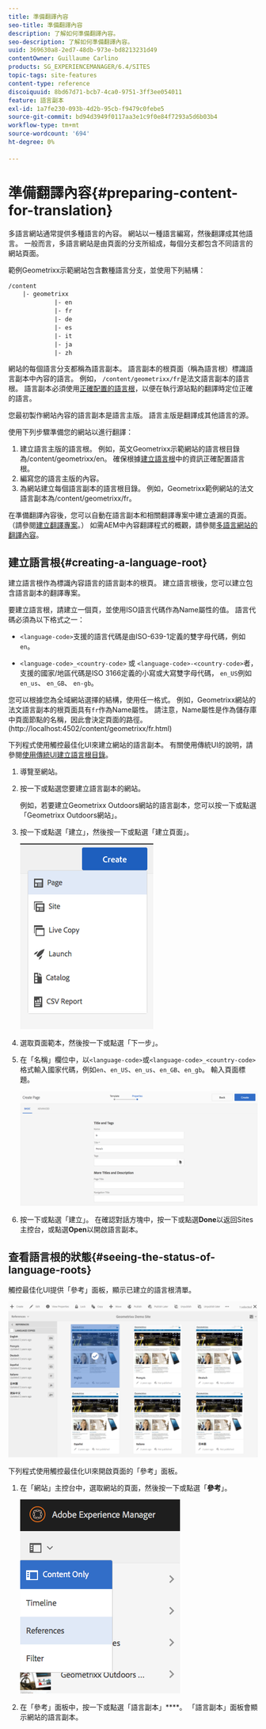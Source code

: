 ```yaml
---
title: 準備翻譯內容
seo-title: 準備翻譯內容
description: 了解如何準備翻譯內容。
seo-description: 了解如何準備翻譯內容。
uuid: 369630a8-2ed7-48db-973e-bd8213231d49
contentOwner: Guillaume Carlino
products: SG_EXPERIENCEMANAGER/6.4/SITES
topic-tags: site-features
content-type: reference
discoiquuid: 8bd67d71-bcb7-4ca0-9751-3ff3ee054011
feature: 語言副本
exl-id: 1a7fe230-093b-4d2b-95cb-f9479c0febe5
source-git-commit: bd94d3949f0117aa3e1c9f0e84f7293a5d6b03b4
workflow-type: tm+mt
source-wordcount: '694'
ht-degree: 0%

---
```


# 準備翻譯內容{#preparing-content-for-translation}

多語言網站通常提供多種語言的內容。 網站以一種語言編寫，然後翻譯成其他語言。 一般而言，多語言網站是由頁面的分支所組成，每個分支都包含不同語言的網站頁面。

範例Geometrixx示範網站包含數種語言分支，並使用下列結構：

```xml
/content
    |- geometrixx
             |- en
             |- fr
             |- de
             |- es
             |- it
             |- ja
             |- zh
```

網站的每個語言分支都稱為語言副本。 語言副本的根頁面（稱為語言根）標識語言副本中內容的語言。 例如， `/content/geometrixx/fr`是法文語言副本的語言根。 語言副本必須使用[正確配置的語言根](/help/sites-administering/tc-prep.md#creating-a-language-root)，以便在執行源站點的翻譯時定位正確的語言。

您最初製作網站內容的語言副本是語言主版。 語言主版是翻譯成其他語言的源。

使用下列步驟準備您的網站以進行翻譯：

1. 建立語言主版的語言根。 例如，英文Geometrixx示範網站的語言根目錄為/content/geometrixx/en。 確保根據[建立語言根](/help/sites-administering/tc-prep.md#creating-a-language-root)中的資訊正確配置語言根。
1. 編寫您的語言主版的內容。
1. 為網站建立每個語言副本的語言根目錄。 例如，Geometrixx範例網站的法文語言副本為/content/geometrixx/fr。

在準備翻譯內容後，您可以自動在語言副本和相關翻譯專案中建立遺漏的頁面。 （請參閱[建立翻譯專案](/help/sites-administering/tc-manage.md)。） 如需AEM中內容翻譯程式的概觀，請參閱[多語言網站的翻譯內容](/help/sites-administering/translation.md)。

## 建立語言根{#creating-a-language-root}

建立語言根作為標識內容語言的語言副本的根頁。 建立語言根後，您可以建立包含語言副本的翻譯專案。

要建立語言根，請建立一個頁，並使用ISO語言代碼作為Name屬性的值。 語言代碼必須為以下格式之一：

* `<language-code>`支援的語言代碼是由ISO-639-1定義的雙字母代碼，例如 `en`。

* `<language-code>_<country-code>` 或 `<language-code>-<country-code>`者，支援的國家/地區代碼是ISO 3166定義的小寫或大寫雙字母代碼， `en_US`例如 `en_us`、 `en_GB`、 `en-gb`。

您可以根據您為全域網站選擇的結構，使用任一格式。  例如，Geometrixx網站的法文語言副本的根頁面具有`fr`作為Name屬性。 請注意，Name屬性是作為儲存庫中頁面節點的名稱，因此會決定頁面的路徑。 (http://localhost:4502/content/geometrixx/fr.html)

下列程式使用觸控最佳化UI來建立網站的語言副本。 有關使用傳統UI的說明，請參閱[使用傳統UI建立語言根目錄](/help/sites-administering/tc-lroot-classic.md)。

1. 導覽至網站。
1. 按一下或點選您要建立語言副本的網站。

   例如，若要建立Geometrixx Outdoors網站的語言副本，您可以按一下或點選「Geometrixx Outdoors網站」。

1. 按一下或點選「建立」，然後按一下或點選「建立頁面」。

   ![chlimage_1-21](assets/chlimage_1-21.png)

1. 選取頁面範本，然後按一下或點選「下一步」。
1. 在「名稱」欄位中，以`<language-code>`或`<language-code>_<country-code>`格式輸入國家代碼，例如`en`、`en_US`、`en_us`、`en_GB`、`en_gb`。 輸入頁面標題。

   ![chlimage_1-22](assets/chlimage_1-22.png)

1. 按一下或點選「建立」。 在確認對話方塊中，按一下或點選&#x200B;**Done**&#x200B;以返回Sites主控台，或點選&#x200B;**Open**&#x200B;以開啟語言副本。

## 查看語言根的狀態{#seeing-the-status-of-language-roots}

觸控最佳化UI提供「參考」面板，顯示已建立的語言根清單。

![chlimage_1-23](assets/chlimage_1-23.png)

下列程式使用觸控最佳化UI來開啟頁面的「參考」面板。

1. 在「網站」主控台中，選取網站的頁面，然後按一下或點選「**參考**」。

   ![chlimage_1-24](assets/chlimage_1-24.png)

1. 在「參考」面板中，按一下或點選「語言副本」****。 「語言副本」面板會顯示網站的語言副本。
